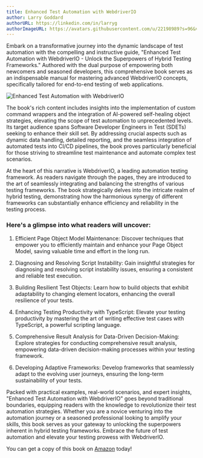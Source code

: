 ```yaml
---
title: Enhanced Test Automation with WebdriverIO
author: Larry Goddard
authorURL: https://linkedin.com/in/larryg
authorImageURL: https://avatars.githubusercontent.com/u/22198989?s=96&v=4
---
```


Embark on a transformative journey into the dynamic landscape of test automation with the compelling and instructive guide, "Enhanced Test Automation with WebdriverIO - Unlock the Superpowers of Hybrid Testing Frameworks." Authored with the dual purpose of empowering both newcomers and seasoned developers, this comprehensive book serves as an indispensable manual for mastering advanced WebdriverIO concepts, specifically tailored for end-to-end testing of web applications.

<!-- truncate -->

![Enhanced Test Automation with WebdriverIO](assets/enhanced-test-automation-webdriverio/Cover.png)

The book's rich content includes insights into the implementation of custom command wrappers and the integration of AI-powered self-healing object strategies, elevating the scope of test automation to unprecedented levels. Its target audience spans Software Developer Engineers in Test (SDETs) seeking to enhance their skill set. By addressing crucial aspects such as dynamic data handling, detailed reporting, and the seamless integration of automated tests into CI/CD pipelines, the book proves particularly beneficial for those striving to streamline test maintenance and automate complex test scenarios.

At the heart of this narrative is WebdriverIO, a leading automation testing framework. As readers navigate through the pages, they are introduced to the art of seamlessly integrating and balancing the strengths of various testing frameworks. The book strategically delves into the intricate realm of hybrid testing, demonstrating how the harmonious synergy of different frameworks can substantially enhance efficiency and reliability in the testing process.

### Here's a glimpse into what readers will uncover:

1. Efficient Page Object Model Maintenance:
   Discover techniques that empower you to efficiently maintain and enhance your Page Object Model, saving valuable time and effort in the long run.

2. Diagnosing and Resolving Script Instability:
   Gain insightful strategies for diagnosing and resolving script instability issues, ensuring a consistent and reliable test execution.

3. Building Resilient Test Objects:
   Learn how to build objects that exhibit adaptability to changing element locators, enhancing the overall resilience of your tests.

4. Enhancing Testing Productivity with TypeScript:
   Elevate your testing productivity by mastering the art of writing effective test cases with TypeScript, a powerful scripting language.

5. Comprehensive Result Analysis for Data-Driven Decision-Making:
   Explore strategies for conducting comprehensive result analysis, empowering data-driven decision-making processes within your testing framework.

6. Developing Adaptive Frameworks:
   Develop frameworks that seamlessly adapt to the evolving user journeys, ensuring the long-term sustainability of your tests.

Packed with practical examples, real-world scenarios, and expert insights, "Enhanced Test Automation with WebdriverIO" goes beyond traditional boundaries, equipping readers with the knowledge to revolutionize their test automation strategies. Whether you are a novice venturing into the automation journey or a seasoned professional looking to amplify your skills, this book serves as your gateway to unlocking the superpowers inherent in hybrid testing frameworks. Embrace the future of test automation and elevate your testing prowess with WebdriverIO.

You can get a copy of this book on [Amazon](https://www.amazon.com/Enhanced-Test-Automation-WebdriverIO-superpowers/dp/1837630186) today!
